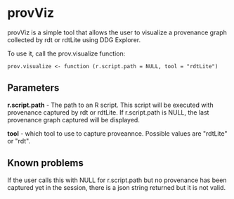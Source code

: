 # provViz

provViz is a simple tool that allows the user to visualize a provenance
graph collected by rdt or rdtLite using DDG Explorer.

To use it, call the prov.visualize function:
```
prov.visualize <- function (r.script.path = NULL, tool = "rdtLite")
```

## Parameters
**r.script.path** - The path to an R script.  This script will be 
executed with provenance captured by rdt or rdtLite.  If r.script.path
is NULL, the last provenance graph captured will be displayed.

**tool** - which tool to use to capture proveannce.  Possible values are "rdtLite" or "rdt".

## Known problems
If the user calls this with NULL for r.script.path but no provenance
has been captured yet in the session, there is a json string returned
but it is not valid.
